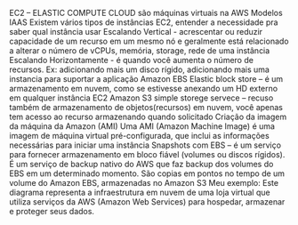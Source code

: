 EC2 – ELASTIC COMPUTE CLOUD são máquinas virtuais na AWS
Modelos IAAS
Existem vários tipos de instâncias EC2, entender a necessidade pra saber qual instância usar 
Escalando Vertical - acrescentar ou reduzir capacidade de um recurso em um mesmo nó e geralmente está relacionado a alterar o número de vCPUs, memória, storage, rede de uma instância 
Escalando Horizontamente - é quando você aumenta o número de recursos. Ex: adicionando mais um disco rígido, adicionando mais uma instancia para suportar a aplicação
Amazon EBS Elastic block store – é um armazenamento em nuvem, como se estivesse anexando um HD externo em qualquer instância EC2
Amazon S3 simple storege servece – recuso também de armazenamento de objetos(recursos) em nuvem, você apenas tem acesso ao recurso armazenando quando solicitado
Criação da imagem da máquina da Amazon (AMI)
Uma AMI (Amazon Machine Image) é uma imagem de máquina virtual pré-configurada, que inclui as informações necessárias para iniciar uma instância
Snapshots com EBS – é um serviço para fornecer armazenamento em bloco fiável (volumes ou discos rígidos). É um serviço de backup nativo do AWS que faz backup dos volumes do EBS em um determinado momento. São copias em pontos no tempo de um volume do Amazon EBS, armazenadas no Amazon S3
Meu exemplo:
Este diagrama representa a infraestrutura em nuvem de uma loja virtual que utiliza serviços da AWS (Amazon Web Services) para hospedar, armazenar e proteger seus dados.

